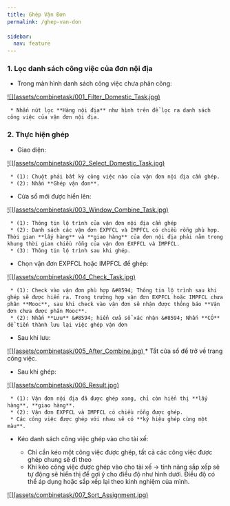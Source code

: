 ```yaml
---
title: Ghép Vận Đơn
permalink: /ghep-van-don

sidebar:
  nav: feature
---
```



### **1. Lọc danh sách công việc của đơn nội địa**
* Trong màn hình danh sách công việc chưa phân công:

<a href='assets/combinetask/001_Filter_Domestic_Task.jpg'>
     ![](assets/combinetask/001_Filter_Domestic_Task.jpg)
</a>     

     * Nhấn nút lọc **Hàng nội địa** như hình trên để lọc ra danh sách công việc của vận đơn nội địa.

### **2. Thực hiện ghép**
* Giao diện:

<a href='assets/combinetask/002_Select_Domestic_Task.jpg'>
     ![](assets/combinetask/002_Select_Domestic_Task.jpg)
</a>

     * (1): Chuột phải bất kỳ công việc nào của vận đơn nội địa cần ghép.
     * (2): Nhấn **Ghép vận đơn**.

* Cửa sổ mới được hiển lên:

<a href='assets/combinetask/003_Window_Combine_Task.jpg'>
     ![](assets/combinetask/003_Window_Combine_Task.jpg)
</a>

     * (1): Thông tin lộ trình của vận đơn nội địa cần ghép
     * (2): Danh sách các vận đơn EXPFCL và IMPFCL có chiều rỗng phù hợp. Thời gian **lấy hàng** và **giao hàng** của đơn nội địa phải nằm trong khung thời gian chiều rỗng của vận đơn EXPFCL và IMPFCL.
     * (3): Thông tin lộ trình sau khi ghép.

* Chọn vận đơn EXPFCL hoặc IMPFCL để ghép:

<a href='assets/combinetask/004_Check_Task.jpg'>
     ![](assets/combinetask/004_Check_Task.jpg)
</a>

     * (1): Check vào vận đơn phù hợp &#8594; Thông tin lộ trình sau khi ghép sẽ được hiển ra. Trong trường hợp vận đơn EXPFCL hoặc IMPFCL chưa phân **Mooc**, sau khi check vào vận đơn sẽ nhận được thông báo **Vận đơn chưa được phân Mooc**.
     * (2): Nhấn **Lưu** &#8594; hiển cửa sổ xác nhận &#8594; Nhấn **CÓ** để tiến thành lưu lại việc ghép vận đơn

* Sau khi lưu:

<a href='assets/combinetask/005_After_Combine.jpg'>
     ![](assets/combinetask/005_After_Combine.jpg)
</a>
     * Tắt cửa sổ để trở về trang công việc.

* Sau khi ghép:

<a href='assets/combinetask/006_Result.jpg'>
     ![](assets/combinetask/006_Result.jpg)
</a>      

     * (1): Vận đơn nội địa đã được ghép xong, chỉ còn hiển thị **lấy hàng**, **giao hàng**. 
     * (2): Vận đơn EXPFCL và IMPFCL có chiều rỗng được ghép.
     * Các công việc được ghép với nhau sẽ có **ký hiệu ghép cùng một màu**.

* Kéo danh sách công việc ghép vào cho tài xế:

     * Chỉ cần kéo một công việc được ghép, tất cả các công việc được ghép chung sẽ đi theo
     * Khi kéo công việc được ghép vào cho tài xế &#8594; tính năng sắp xếp sẽ tự động sẽ hiển thị để gợi ý cho điều độ như hình dưới. Điều độ có thể áp dụng hoặc sắp xếp lại theo kinh nghiệm của mình.

<a href='assets/combinetask/007_Sort_Assignment.jpg'>
     ![](assets/combinetask/007_Sort_Assignment.jpg)
</a>